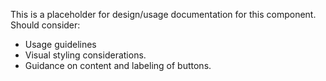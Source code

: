 This is a placeholder for design/usage documentation for this component. Should consider:
* Usage guidelines
* Visual styling considerations.
* Guidance on content and labeling of buttons.
